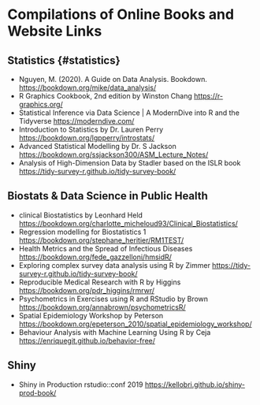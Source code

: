 # Compilations of Online Books and Website Links

## Statistics {#statistics}
- Nguyen, M. (2020). A Guide on Data Analysis. Bookdown. https://bookdown.org/mike/data_analysis/
- R Graphics Cookbook, 2nd edition by Winston Chang https://r-graphics.org/
- Statistical Inference via Data Science | A ModernDive into R and the Tidyverse https://moderndive.com/
- Introduction to Statistics by Dr. Lauren Perry https://bookdown.org/lgpperry/introstats/
- Advanced Statistical Modelling by Dr. S Jackson https://bookdown.org/ssjackson300/ASM_Lecture_Notes/
- Analysis of High-Dimension Data by Stadler based on the ISLR book https://tidy-survey-r.github.io/tidy-survey-book/

## Biostats & Data Science in Public Health
- clinical Biostatistics by Leonhard Held https://bookdown.org/charlotte_micheloud93/Clinical_Biostatistics/
- Regression modelling for Biostatistics 1 https://bookdown.org/stephane_heritier/RM1TEST/
- Health Metrics and the Spread of Infectious Diseases https://bookdown.org/fede_gazzelloni/hmsidR/
- Exploring complex survey data analysis using R by Zimmer https://tidy-survey-r.github.io/tidy-survey-book/
- Reproducible Medical Research with R by Higgins https://bookdown.org/pdr_higgins/rmrwr/
- Psychometrics in Exercises using R and RStudio by Brown https://bookdown.org/annabrown/psychometricsR/
- Spatial Epidemiology Workshop by Peterson https://bookdown.org/epeterson_2010/spatial_epidemiology_workshop/
- Behaviour Analysis with Machine Learning Using R by Ceja https://enriquegit.github.io/behavior-free/


## Shiny 
- Shiny in Production rstudio::conf 2019 https://kellobri.github.io/shiny-prod-book/
